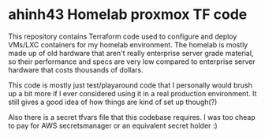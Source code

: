 # ahinh43 Homelab proxmox TF code

This repository contains Terraform code used to configure and deploy VMs/LXC containers for my homelab environment. The homelab is mostly made up of old hardware that aren't really enterprise server grade material, so their performance and specs are very low compared to enterprise server hardware that costs thousands of dollars.

This code is mostly just test/playaround code that I personally would brush up a bit more if I ever considered using it in a real production environment. It still gives a good idea of how things are kind of set up though(?)


Also there is a secret tfvars file that this codebase requires. I was too cheap to pay for AWS secretsmanager or an equivalent secret holder :)